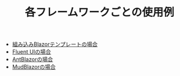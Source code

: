 ﻿---
title: 各フレームワークごとの使用例
description: 各フレームワークごとの使用例を紹介します。
---

- [組み込みBlazorテンプレートの場合](./UsagePlain.md)
- [Fluent UIの場合](./UsageFluentUI.md)
- [AntBlazorの場合](./UsageAntBlazor.md)
- [MudBlazorの場合](./UsageMudBlazor.md)
